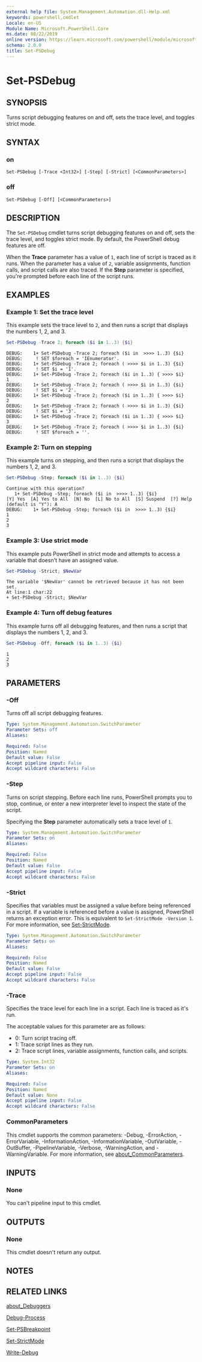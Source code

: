 ```yaml
---
external help file: System.Management.Automation.dll-Help.xml
keywords: powershell,cmdlet
Locale: en-US
Module Name: Microsoft.PowerShell.Core
ms.date: 08/22/2019
online version: https://learn.microsoft.com/powershell/module/microsoft.powershell.core/set-psdebug?view=powershell-6&WT.mc_id=ps-gethelp
schema: 2.0.0
title: Set-PSDebug
---
```


# Set-PSDebug

## SYNOPSIS
Turns script debugging features on and off, sets the trace level, and toggles strict mode.

## SYNTAX

### on

```
Set-PSDebug [-Trace <Int32>] [-Step] [-Strict] [<CommonParameters>]
```

### off

```
Set-PSDebug [-Off] [<CommonParameters>]
```

## DESCRIPTION

The `Set-PSDebug` cmdlet turns script debugging features on and off, sets the trace level, and
toggles strict mode. By default, the PowerShell debug features are off.

When the **Trace** parameter has a value of `1`, each line of script is traced as it runs. When the
parameter has a value of `2`, variable assignments, function calls, and script calls are also
traced. If the **Step** parameter is specified, you're prompted before each line of the script runs.

## EXAMPLES

### Example 1: Set the trace level

This example sets the trace level to `2`, and then runs a script that displays the numbers 1, 2, and
3.

```powershell
Set-PSDebug -Trace 2; foreach ($i in 1..3) {$i}
```

```Output
DEBUG:    1+ Set-PSDebug -Trace 2; foreach ($i in  >>>> 1..3) {$i}
DEBUG:     ! SET $foreach = 'IEnumerator'.
DEBUG:    1+ Set-PSDebug -Trace 2; foreach ( >>>> $i in 1..3) {$i}
DEBUG:     ! SET $i = '1'.
DEBUG:    1+ Set-PSDebug -Trace 2; foreach ($i in 1..3) { >>>> $i}
1
DEBUG:    1+ Set-PSDebug -Trace 2; foreach ( >>>> $i in 1..3) {$i}
DEBUG:     ! SET $i = '2'.
DEBUG:    1+ Set-PSDebug -Trace 2; foreach ($i in 1..3) { >>>> $i}
2
DEBUG:    1+ Set-PSDebug -Trace 2; foreach ( >>>> $i in 1..3) {$i}
DEBUG:     ! SET $i = '3'.
DEBUG:    1+ Set-PSDebug -Trace 2; foreach ($i in 1..3) { >>>> $i}
3
DEBUG:    1+ Set-PSDebug -Trace 2; foreach ( >>>> $i in 1..3) {$i}
DEBUG:     ! SET $foreach = ''.
```

### Example 2: Turn on stepping

This example turns on stepping, and then runs a script that displays the numbers 1, 2, and 3.

```powershell
Set-PSDebug -Step; foreach ($i in 1..3) {$i}
```

```Output
Continue with this operation?
   1+ Set-PSDebug -Step; foreach ($i in  >>>> 1..3) {$i}
[Y] Yes  [A] Yes to All  [N] No  [L] No to All  [S] Suspend  [?] Help (default is "Y"): A
DEBUG:    1+ Set-PSDebug -Step; foreach ($i in  >>>> 1..3) {$i}
1
2
3
```

### Example 3: Use strict mode

This example puts PowerShell in strict mode and attempts to access a variable that doesn't have an
assigned value.

```powershell
Set-PSDebug -Strict; $NewVar
```

```Output
The variable '$NewVar' cannot be retrieved because it has not been set.
At line:1 char:22
+ Set-PSDebug -Strict; $NewVar
```

### Example 4: Turn off debug features

This example turns off all debugging features, and then runs a script that displays the numbers 1,
2, and 3.

```powershell
Set-PSDebug -Off; foreach ($i in 1..3) {$i}
```

```Output
1
2
3
```

## PARAMETERS

### -Off

Turns off all script debugging features.

```yaml
Type: System.Management.Automation.SwitchParameter
Parameter Sets: off
Aliases:

Required: False
Position: Named
Default value: False
Accept pipeline input: False
Accept wildcard characters: False
```

### -Step

Turns on script stepping. Before each line runs, PowerShell prompts you to stop, continue, or enter
a new interpreter level to inspect the state of the script.

Specifying the **Step** parameter automatically sets a trace level of `1`.

```yaml
Type: System.Management.Automation.SwitchParameter
Parameter Sets: on
Aliases:

Required: False
Position: Named
Default value: False
Accept pipeline input: False
Accept wildcard characters: False
```

### -Strict

Specifies that variables must be assigned a value before being referenced in a script. If a variable
is referenced before a value is assigned, PowerShell returns an exception error. This is equivalent
to `Set-StrictMode -Version 1`. For more information, see [Set-StrictMode](Set-StrictMode.md).

```yaml
Type: System.Management.Automation.SwitchParameter
Parameter Sets: on
Aliases:

Required: False
Position: Named
Default value: False
Accept pipeline input: False
Accept wildcard characters: False
```

### -Trace

Specifies the trace level for each line in a script. Each line is traced as it's run.

The acceptable values for this parameter are as follows:

- 0: Turn script tracing off.
- 1: Trace script lines as they run.
- 2: Trace script lines, variable assignments, function calls, and scripts.

```yaml
Type: System.Int32
Parameter Sets: on
Aliases:

Required: False
Position: Named
Default value: None
Accept pipeline input: False
Accept wildcard characters: False
```

### CommonParameters

This cmdlet supports the common parameters: -Debug, -ErrorAction, -ErrorVariable,
-InformationAction, -InformationVariable, -OutVariable, -OutBuffer, -PipelineVariable, -Verbose,
-WarningAction, and -WarningVariable. For more information, see [about_CommonParameters](https://go.microsoft.com/fwlink/?LinkID=113216).

## INPUTS

### None

You can't pipeline input to this cmdlet.

## OUTPUTS

### None

This cmdlet doesn't return any output.

## NOTES

## RELATED LINKS

[about_Debuggers](./About/about_Debuggers.md)

[Debug-Process](../Microsoft.PowerShell.Management/Debug-Process.md)

[Set-PSBreakpoint](../Microsoft.PowerShell.Utility/Set-PSBreakpoint.md)

[Set-StrictMode](Set-StrictMode.md)

[Write-Debug](../Microsoft.PowerShell.Utility/Write-Debug.md)
